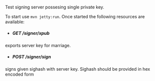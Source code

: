 Test signing server possesing single private key.

To start use `mvn jetty:run`. Once started the following resources are available:

- ##### GET /signer/xpub
exports server key for marriage.

- ##### POST /signer/sign
signs given sighash with server key. Sighash should be
provided in hex encoded form



